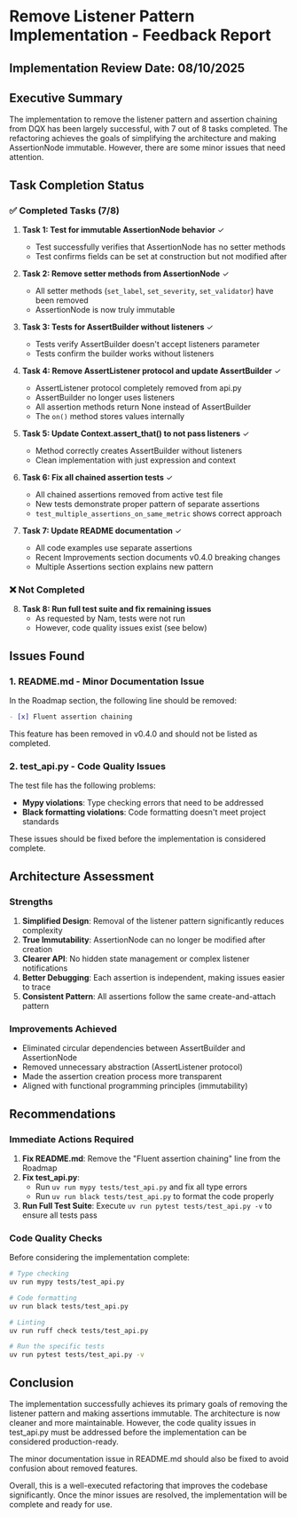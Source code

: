 # Remove Listener Pattern Implementation - Feedback Report

## Implementation Review Date: 08/10/2025

## Executive Summary

The implementation to remove the listener pattern and assertion chaining from DQX has been largely successful, with 7 out of 8 tasks completed. The refactoring achieves the goals of simplifying the architecture and making AssertionNode immutable. However, there are some minor issues that need attention.

## Task Completion Status

### ✅ Completed Tasks (7/8)

1. **Task 1: Test for immutable AssertionNode behavior** ✓
   - Test successfully verifies that AssertionNode has no setter methods
   - Test confirms fields can be set at construction but not modified after

2. **Task 2: Remove setter methods from AssertionNode** ✓
   - All setter methods (`set_label`, `set_severity`, `set_validator`) have been removed
   - AssertionNode is now truly immutable

3. **Task 3: Tests for AssertBuilder without listeners** ✓
   - Tests verify AssertBuilder doesn't accept listeners parameter
   - Tests confirm the builder works without listeners

4. **Task 4: Remove AssertListener protocol and update AssertBuilder** ✓
   - AssertListener protocol completely removed from api.py
   - AssertBuilder no longer uses listeners
   - All assertion methods return None instead of AssertBuilder
   - The `on()` method stores values internally

5. **Task 5: Update Context.assert_that() to not pass listeners** ✓
   - Method correctly creates AssertBuilder without listeners
   - Clean implementation with just expression and context

6. **Task 6: Fix all chained assertion tests** ✓
   - All chained assertions removed from active test file
   - New tests demonstrate proper pattern of separate assertions
   - `test_multiple_assertions_on_same_metric` shows correct approach

7. **Task 7: Update README documentation** ✓
   - All code examples use separate assertions
   - Recent Improvements section documents v0.4.0 breaking changes
   - Multiple Assertions section explains new pattern

### ❌ Not Completed

8. **Task 8: Run full test suite and fix remaining issues**
   - As requested by Nam, tests were not run
   - However, code quality issues exist (see below)

## Issues Found

### 1. README.md - Minor Documentation Issue
In the Roadmap section, the following line should be removed:
```markdown
- [x] Fluent assertion chaining
```
This feature has been removed in v0.4.0 and should not be listed as completed.

### 2. test_api.py - Code Quality Issues
The test file has the following problems:
- **Mypy violations**: Type checking errors that need to be addressed
- **Black formatting violations**: Code formatting doesn't meet project standards

These issues should be fixed before the implementation is considered complete.

## Architecture Assessment

### Strengths
1. **Simplified Design**: Removal of the listener pattern significantly reduces complexity
2. **True Immutability**: AssertionNode can no longer be modified after creation
3. **Clearer API**: No hidden state management or complex listener notifications
4. **Better Debugging**: Each assertion is independent, making issues easier to trace
5. **Consistent Pattern**: All assertions follow the same create-and-attach pattern

### Improvements Achieved
- Eliminated circular dependencies between AssertBuilder and AssertionNode
- Removed unnecessary abstraction (AssertListener protocol)
- Made the assertion creation process more transparent
- Aligned with functional programming principles (immutability)

## Recommendations

### Immediate Actions Required
1. **Fix README.md**: Remove the "Fluent assertion chaining" line from the Roadmap
2. **Fix test_api.py**:
   - Run `uv run mypy tests/test_api.py` and fix all type errors
   - Run `uv run black tests/test_api.py` to format the code properly
3. **Run Full Test Suite**: Execute `uv run pytest tests/test_api.py -v` to ensure all tests pass

### Code Quality Checks
Before considering the implementation complete:
```bash
# Type checking
uv run mypy tests/test_api.py

# Code formatting
uv run black tests/test_api.py

# Linting
uv run ruff check tests/test_api.py

# Run the specific tests
uv run pytest tests/test_api.py -v
```

## Conclusion

The implementation successfully achieves its primary goals of removing the listener pattern and making assertions immutable. The architecture is now cleaner and more maintainable. However, the code quality issues in test_api.py must be addressed before the implementation can be considered production-ready.

The minor documentation issue in README.md should also be fixed to avoid confusion about removed features.

Overall, this is a well-executed refactoring that improves the codebase significantly. Once the minor issues are resolved, the implementation will be complete and ready for use.
